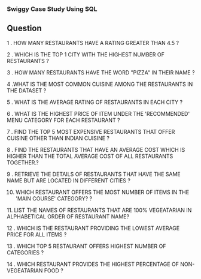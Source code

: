 <h3> Swiggy Case Study Using SQL </h3>  

<h2>Question</h2>
<P>
1 .  HOW MANY RESTAURANTS HAVE A RATING GREATER THAN 4.5 ?
</P>

<P>
2 .  WHICH IS THE TOP 1 CITY WITH THE HIGHEST NUMBER OF RESTAURANTS ?
</P>

<P>
3 .  HOW MANY RESTAURANTS HAVE THE WORD "PIZZA" IN THEIR NAME ?
</P>

<P>
4 .WHAT IS THE MOST COMMON CUISINE AMONG THE RESTAURANTS IN THE DATASET  ?
</P>

<P>
5 . WHAT IS THE AVERAGE RATING OF RESTAURANTS IN EACH CITY ?
</P>

<P>
6 .  WHAT IS THE HIGHEST PRICE OF ITEM UNDER THE 'RECOMMENDED' MENU
CATEGORY FOR EACH RESTAURANT ?
</P>

<P>
7 .  FIND THE TOP 5 MOST EXPENSIVE RESTAURANTS THAT OFFER CUISINE OTHER THAN
INDIAN CUISINE ?
</P>

<P>
8 . FIND THE RESTAURANTS THAT HAVE AN AVERAGE COST WHICH IS HIGHER THAN THE
TOTAL AVERAGE COST OF ALL RESTAURANTS TOGETHER.?
</P>

<P>
9 .  RETRIEVE THE DETAILS OF RESTAURANTS THAT HAVE THE SAME NAME BUT ARE
LOCATED IN DIFFERENT CITIES ?
</P>

10. WHICH RESTAURANT OFFERS THE MOST NUMBER OF ITEMS IN THE 'MAIN COURSE'
CATEGORY? ?
</P>

<P>
11.  LIST THE NAMES OF RESTAURANTS THAT ARE 100% VEGEATARIAN IN
ALPHABETICAL ORDER OF RESTAURANT NAME?
</P>

<P> 
12 . WHICH IS THE RESTAURANT PROVIDING THE LOWEST AVERAGE PRICE FOR ALL ITEMS ?
</P>

<P>
13 . WHICH TOP 5 RESTAURANT OFFERS HIGHEST NUMBER OF CATEGORIES  ?
</P>

<P>
14 . WHICH RESTAURANT PROVIDES THE HIGHEST PERCENTAGE OF NON-VEGEATARIAN FOOD  ?
</P>


